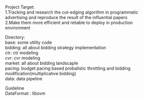 Project Target:  
1.Tracking and research the cut-edging algorithm in programmatic advertising and reproduce the result of the influential papers   
2.Make them more efficient and reliable to deploy in production environment   

Directory:  
base: some utility code  
bidding: all about bidding strategy implementation  
ctr: ctr modeling   
cvr: cvr modeling  
market: all about bidding landscaple  
pacing: budget pacing based probalistic throttling and bidding modification(multiplicative bidding)  
data: data pipeline  

Guideline  
DataFormat : libsvm  

